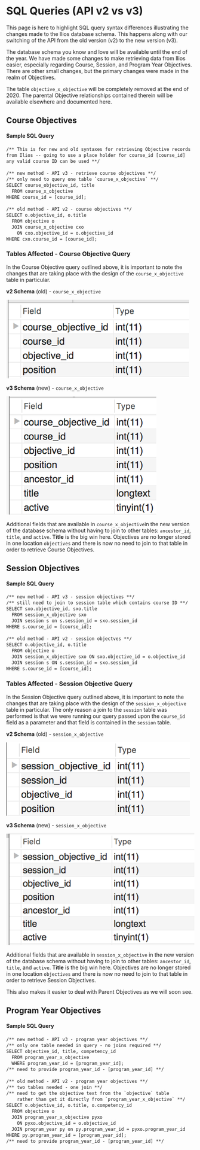 # SQL Queries \(API v2 vs v3\)

This page is here to highlight SQL query syntax differences illustrating the changes made to the Ilios database schema. This happens along with our switching of the API from the old version \(v2\) to the new version \(v3\).

The database schema you know and love will be available until the end of the year. We have made some changes to make retrieving data from Ilios easier, especially regarding Course, Session, and Program Year Objectives. There are other small changes, but the primary changes were made in the realm of Objectives.

The table `objective_x_objective` will be completely removed at the end of 2020. The parental Objective relationships contained therein will be available elsewhere and documented here.

## Course Objectives

#### Sample SQL Query

```text
/** This is for new and old syntaxes for retrieving Objective records 
from Ilios -- going to use a place holder for course_id [course_id]
any valid course ID can be used **/

/** new method - API v3 - retrieve course objectives **/
/** only need to query one table `course_x_objective` **/
SELECT course_objective_id, title 
  FROM course_x_objective 
WHERE course_id = [course_id];

/** old method - API v2 - course objectives **/
SELECT o.objective_id, o.title 
  FROM objective o 
  JOIN course_x_objective cxo 
    ON cxo.objective_id = o.objective_id
WHERE cxo.course_id = [course_id];
```

### Tables Affected - Course Objective Query

In the Course Objective query outlined above, it is important to note the changes that are taking place with the design of the `course_x_objective` table in particular.

**v2 Schema** \(old\) - `course_x_objective`

![](../.gitbook/assets/crs_x_obj_old.png)

**v3 Schema** \(new\) - `course_x_objective`

![](../.gitbook/assets/crs_x_obj_new.png)

Additional fields that are available in `course_x_objective`in the new version of the database schema without having to join to other tables: `ancestor_id`, `title`, and `active`. **Title** is the big win here. Objectives are no longer stored in one location `objectives` and there is now no need to join to that table in order to retrieve Course Objectives.

## Session Objectives

#### Sample SQL Query

```text
/** new method - API v3 - session objectives **/
/** still need to join to session table which contains course ID **/
SELECT sxo.objective_id, sxo.title 
  FROM session_x_objective sxo
  JOIN session s on s.session_id = sxo.session_id 
WHERE s.course_id = [course_id];

/** old method - API v2 - session objectves **/
SELECT o.objective_id, o.title 
  FROM objective o 
  JOIN session_x_objective sxo ON sxo.objective_id = o.objective_id
  JOIN session s ON s.session_id = sxo.session_id
WHERE s.course_id = [course_id];
```

### Tables Affected - Session Objective Query

In the Session Objective query outlined above, it is important to note the changes that are taking place with the design of the `session_x_objective` table in particular. The only reason a join to the `session` table was performed is that we were running our query passed upon the  `course_id` field as a parameter and that field is contained in the `session` table.

**v2 Schema** \(old\) - `session_x_objective`

![](../.gitbook/assets/sess_x_obj_old.png)

**v3 Schema** \(new\) - `session_x_objective`

![](../.gitbook/assets/sess_x_obj_new.png)

Additional fields that are available in `session_x_objective` in the new version of the database schema without having to join to other tables: `ancestor_id`, `title`, and `active`. **Title** is the big win here. Objectives are no longer stored in one location `objectives` and there is now no need to join to that table in order to retrieve Session Objectives.

This also makes it easier to deal with Parent Objectives as we will soon see. 

## Program Year Objectives

#### Sample SQL Query

```text
/** new method - API v3 - program year objectives **/
/** only one table needed in query - no joins required **/
SELECT objective_id, title, competency_id 
  FROM program_year_x_objective 
  WHERE program_year_id = [program_year_id];
/** need to provide program_year_id - [program_year_id] **/

/** old method - API v2 - program year objectives **/
/** two tables needed - one join **/
/** need to get the objective text from the `objective` table
    rather than get it directly from `program_year_x_objective` **/
SELECT o.objective_id, o.title, o.competency_id 
  FROM objective o 
  JOIN program_year_x_objective pyxo 
    ON pyxo.objective_id = o.objective_id
  JOIN program_year py on py.program_year_id = pyxo.program_year_id
WHERE py.program_year_id = [program_year_id];
/** need to provide program_year_id - [program_year_id] **/

```

